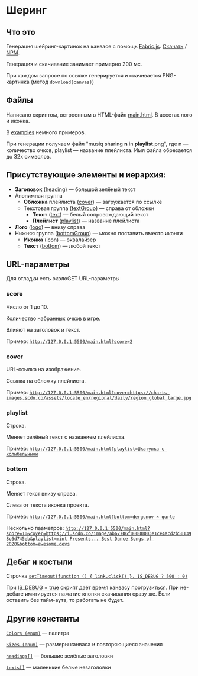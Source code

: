 # Шеринг

## Что это

Генерация шейринг-картинок на канвасе с помощь [Fabric.js](http://fabricjs.com/). 
[Скачать](http://cdnjs.cloudflare.com/ajax/libs/fabric.js/4.3.0/fabric.min.js) / [NPM](https://www.npmjs.com/package/fabric).

Генерация и скачивание занимает примерно 200 мс.

При каждом запросе по ссылке генерируется и скачивается PNG-картинка (метод `download(canvas)`)

## Файлы

Написано скриптом, встроенным в HTML-файл [main.html](https://github.com/music10/image-generation/blob/master/main.html). В ассетах лого и иконка.

В [examples](https://github.com/music10/image-generation/tree/master/examples) немного примеров.

При генерации получаем файл "musiq sharing **n** in **playlist**.png", где n — количество очков, playlist — название плейлиста. Имя файла обрезается до 32х символов.

## Присутствующие элементы и иерархия:

- **Заголовок** ([heading](https://github.com/music10/image-generation/blob/f62bf043cca5ef1a56abf42bb23d08e2581388df/main.html#L87)) — большой зелёный текст
- Анонимная группа
    - **Обложка** плейлиста ([cover](https://github.com/music10/image-generation/blob/f62bf043cca5ef1a56abf42bb23d08e2581388df/main.html#L101)) — загружается по ссылке
    - Текстовая группа ([textGroup](https://github.com/music10/image-generation/blob/f62bf043cca5ef1a56abf42bb23d08e2581388df/main.html#L148)) — справа от обложки
        - **Текст** ([text](https://github.com/music10/image-generation/blob/f62bf043cca5ef1a56abf42bb23d08e2581388df/main.html#L132)) — белый сопровождающий текст
        - **Плейлист** ([playlist](https://github.com/music10/image-generation/blob/f62bf043cca5ef1a56abf42bb23d08e2581388df/main.html#L141)) — название плейлиста
- **Лого** ([logo](https://github.com/music10/image-generation/blob/f62bf043cca5ef1a56abf42bb23d08e2581388df/main.html#L155)) — внизу справа
- Нижняя группа ([bottomGroup](https://github.com/music10/image-generation/blob/f62bf043cca5ef1a56abf42bb23d08e2581388df/main.html#L179)) — можно поставить вместо иконки
    - **Иконка** ([icon](https://github.com/music10/image-generation/blob/f62bf043cca5ef1a56abf42bb23d08e2581388df/main.html#L163)) — эквалайзер
    - **Текст** ([bottom](https://github.com/music10/image-generation/blob/f62bf043cca5ef1a56abf42bb23d08e2581388df/main.html#L168)) — любой текст

## URL-параметры

Для отладки есть околоGET URL-параметры

### score

Число от 1 до 10. 

Количество набранных очков в игре.

Влияют на заголовок и текст.

Пример: [`http://127.0.0.1:5500/main.html?score=2`](http://127.0.0.1:5500/main.html?score=2)

### cover

URL-ссылка на изображение.

Ссылка на обложку плейлиста.

Пример: [`http://127.0.0.1:5500/main.html?cover=https://charts-images.scdn.co/assets/locale_en/regional/daily/region_global_large.jpg`](http://127.0.0.1:5500/main.html?cover=https://charts-images.scdn.co/assets/locale_en/regional/daily/region_global_large.jpg)

### playlist

Строка.

Меняет зелёный текст с названием плейлиста.

Пример: [`http://127.0.0.1:5500/main.html?playlist=Шкатулка с колыбельными`](http://127.0.0.1:5500/main.html?playlist=%D0%A8%D0%BA%D0%B0%D1%82%D1%83%D0%BB%D0%BA%D0%B0%20%D1%81%20%D0%BA%D0%BE%D0%BB%D1%8B%D0%B1%D0%B5%D0%BB%D1%8C%D0%BD%D1%8B%D0%BC%D0%B8)

### bottom

Строка.

Меняет текст внизу справа.

Слева от текста иконка проекта.

Пример: [`http://127.0.0.1:5500/main.html?bottom=dergunov × qurle`](http://127.0.0.1:5500/main.html?bottom=derginov%20%C3%97%20qurle)

Несколько пааметров: [`http://127.0.0.1:5500/main.html?score=10&cover=https://i.scdn.co/image/ab67706f00000003e1ce4acd2b501398c6d745eb&playlist=mint Presents... Best Dance Songs of 2020&bottom=awesome.devs`](http://127.0.0.1:5500/main.html?score=10&cover=https://i.scdn.co/image/ab67706f00000003e1ce4acd2b501398c6d745eb&playlist=mint%20Presents...%20Best%20Dance%20Songs%20of%202020&bottom=awesome.devs)

## Дебаг и костыли

Строчка [`setTimeout(function () { link.click() }, IS_DEBUG ? 500 : 0)`](https://github.com/music10/image-generation/blob/f62bf043cca5ef1a56abf42bb23d08e2581388df/main.html#L204)

При [IS_DEBUG = true](https://github.com/music10/image-generation/blob/f62bf043cca5ef1a56abf42bb23d08e2581388df/main.html#L16) скрипт даёт время канвасу прогрузиться. При не-дебаге имитируется нажатие кнопки скачивания сразу же. Если оставить без тайм-аута, то работать не будет.

## Другие константы

[`Colors (enum)`](https://github.com/music10/image-generation/blob/f62bf043cca5ef1a56abf42bb23d08e2581388df/main.html#L18) — палитра

[`Sizes (enum)`](https://github.com/music10/image-generation/blob/f62bf043cca5ef1a56abf42bb23d08e2581388df/main.html#L24) — размеры канваса и повторяющиеся значения

[`headings[]`](https://github.com/music10/image-generation/blob/f62bf043cca5ef1a56abf42bb23d08e2581388df/main.html#L32) — большие зелёные заголовки

[`texts[]`](https://github.com/music10/image-generation/blob/f62bf043cca5ef1a56abf42bb23d08e2581388df/main.html#L45) — маленькие белые незаголовки
